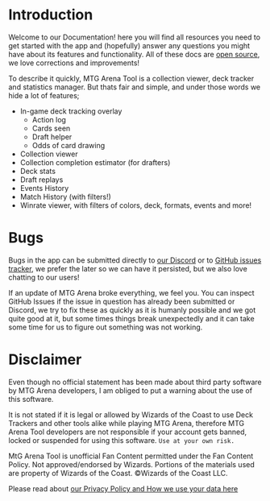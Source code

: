 # Introduction

Welcome to our Documentation! here you will find all resources you need to get started with the app and (hopefully) answer any questions you might have about its features and functionality. All of these docs are [open source](https://github.com/mtgatool/mtgatool-web/), we love corrections and improvements!

To describe it quickly, MTG Arena Tool is a collection viewer, deck tracker and statistics manager. But thats fair and simple, and under those words we hide a lot of features;
- In-game deck tracking overlay
  - Action log
  - Cards seen
  - Draft helper
  - Odds of card drawing
- Collection viewer
- Collection completion estimator (for drafters)
- Deck stats
- Draft replays
- Events History
- Match History (with filters!)
- Winrate viewer, with filters of colors, deck, formats, events and more!

# Bugs

Bugs in the app can be submitted directly to [our Discord](https://discord.gg/K9bPkJy) or to [GitHub issues tracker](https://github.com/Manuel-777/MTG-Arena-Tool/issues), we prefer the later so we can have it persisted, but we also love chatting to our users!

If an update of MTG Arena broke everything, we feel you. You can inspect GitHub Issues if the issue in question has already been submitted or Discord, we try to fix these as quickly as it is humanly possible and we got quite good at it, but some times things break unexpectedly and it can take some time for us to figure out something was not working.

# Disclaimer

Even though no official statement has been made about third party software by MTG Arena developers, I am obliged to put a warning about the use of this software.

It is not stated if it is legal or allowed by Wizards of the Coast to use Deck Trackers and other tools alike while playing MTG Arena, therefore MTG Arena Tool developers are not responsible if your account gets banned, locked or suspended for using this software. `Use at your own risk.`

MtG Arena Tool is unofficial Fan Content permitted under the Fan Content Policy. Not approved/endorsed by Wizards. Portions of the materials used are property of Wizards of the Coast. ©Wizards of the Coast LLC.

Please read about [our Privacy Policy and How we use your data here](./privacy)
